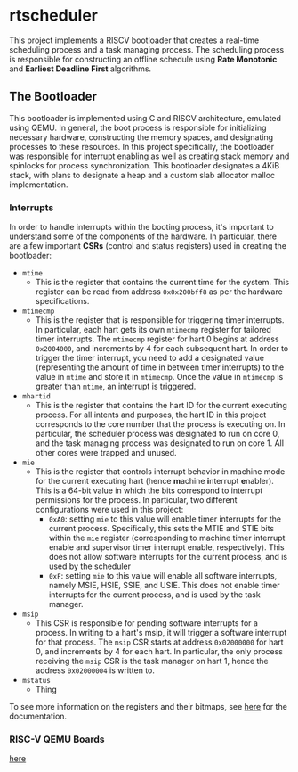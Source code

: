 # rtscheduler

This project implements a RISCV bootloader that creates a real-time scheduling process and a task managing process. The scheduling process is responsible for constructing an offline schedule using **Rate Monotonic** and **Earliest Deadline First** algorithms. 

## The Bootloader

This bootloader is implemented using C and RISCV architecture, emulated using QEMU. In general, the boot process is responsible for initializing necessary hardware, constructing the memory spaces, and designating processes to these resources. In this project specifically, the bootloader was responsible for interrupt enabling as well as creating stack memory and spinlocks for process synchronization. This bootloader designates a 4KiB stack, with plans to designate a heap and a custom slab allocator malloc implementation. 

### Interrupts

In order to handle interrupts within the booting process, it's important to understand some of the components of the hardware. In particular, there are a few important **CSRs** (control and status registers) used in creating the bootloader:
+ `mtime`
    + This is the register that contains the current time for the system. This register can be read from address `0x0x200bff8` as per the hardware specifications.
+ `mtimecmp`
    + This is the register that is responsible for triggering timer interrupts. In particular, each hart gets its own `mtimecmp` register for tailored timer interrupts. The `mtimecmp` register for hart 0 begins at address `0x2004000`, and increments by 4 for each subsequent hart. In order to trigger the timer interrupt, you need to add a designated value (representing the amount of time in between timer interrupts) to the value in `mtime` and store it in `mtimecmp`. Once the value in `mtimecmp` is greater than `mtime`, an interrupt is triggered. 
+ `mhartid`
    + This is the register that contains the hart ID for the current executing process. For all intents and purposes, the hart ID in this project corresponds to the core number that the process is executing on. In particular, the scheduler process was designated to run on core 0, and the task managing process was designated to run on core 1. All other cores were trapped and unused. 
+ `mie`
    + This is the register that controls interrupt behavior in machine mode for the current executing hart (hence **m**achine **i**nterrupt **e**nabler). This is a 64-bit value in which the bits correspond to interrupt permissions for the process. In particular, two different configurations were used in this project:
        + `0xA0`: setting `mie` to this value will enable timer interrupts for the current process. Specifically, this sets the MTIE and STIE bits within the `mie` register (corresponding to machine timer interrupt enable and supervisor timer interrupt enable, respectively). This does not allow software interrupts for the current process, and is used by the scheduler
        + `0xF`: setting `mie` to this value will enable all software interrupts, namely MSIE, HSIE, SSIE, and USIE. This does not enable timer interrupts for the current process, and is used by the task manager.
+ `msip`
    + This CSR is responsible for pending software interrupts for a process. In writing to a hart's msip, it will trigger a software interrupt for that process. The `msip` CSR starts at address `0x02000000` for hart 0, and increments by 4 for each hart. In particular, the only process receiving the `msip` CSR is the task manager on hart 1, hence the address `0x02000004` is written to.  
+ `mstatus`
    + Thing

To see more information on the registers and their bitmaps, see [here](https://people.eecs.berkeley.edu/~krste/papers/riscv-privileged-v1.9.1.pdf) for the documentation.

### RISC-V QEMU Boards

[here](https://www.qemu.org/docs/master/system/target-riscv.html)